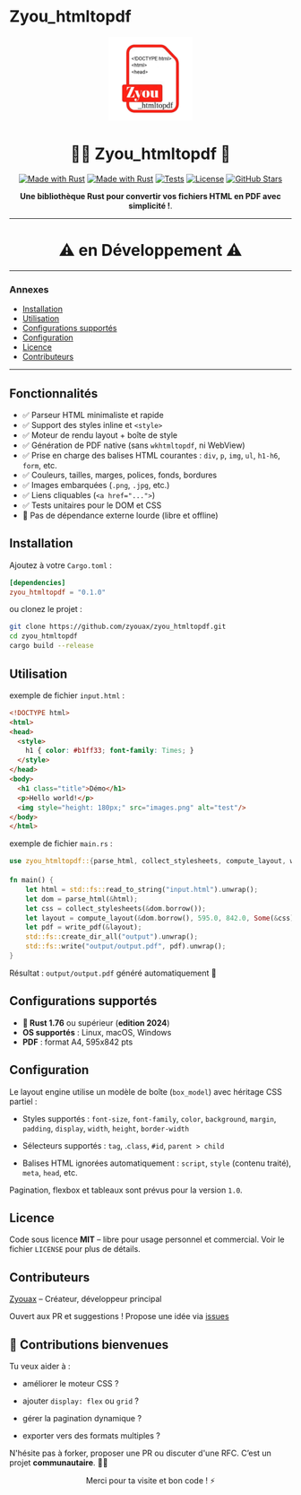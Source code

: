 # Zyou_htmltopdf

<p align="center">
  <img src=".github/Zyou_htmltopdf.png" height="150" alt="Zyou_htmltopdf Logo">
</p>

<h1 align="center">👨‍💻 Zyou_htmltopdf 📄</h1>

<p align="center">
  <a href="https://www.rust-lang.org/" title="Go to Rust homepage"><img src="https://img.shields.io/badge/Rust-1-blue?logo=rust&logoColor=white" alt="Made with Rust"></a>
  <a href="https://www.rust-lang.org/" title="Go to Rust homepage"><img src="https://img.shields.io/badge/Crate-Zyou_htmltopdf-green?logo=crate&logoColor=black" alt="Made with Rust"></a>
  <a href="https://github.com/zyouax/Zyou_htmltopdf/actions"><img src="https://img.shields.io/github/workflow/status/zyouax/Zyou_htmltopdf/CI?label=Tests&style=flat-square" alt="Tests"></a>
  <a href="https://github.com/zyouax/Zyou_htmltopdf/blob/main/LICENSE"><img src="https://img.shields.io/badge/License-MIT-blue?style=flat-square" alt="License"></a>
  <a href="https://github.com/zyouax/Zyou_htmltopdf"><img src="https://img.shields.io/github/stars/zyouax/Zyou_htmltopdf?style=flat-square" alt="GitHub Stars"></a>
</p>

<p align="center">
  <strong>Une bibliothèque Rust pour convertir vos fichiers HTML en PDF avec simplicité !</strong>.
</p>

---
<h1 align="center">⚠️ en Développement ⚠️</h1>

---

### Annexes

- [Installation](#installation)
- [Utilisation](#utilisation)
- [Configurations supportés](#configurations-supportés)
- [Configuration](#configuration)
- [Licence](#licence)
- [Contributeurs](#contributeurs)

---

## Fonctionnalités
- ✅ Parseur HTML minimaliste et rapide
- ✅ Support des styles inline et `<style>`
- ✅ Moteur de rendu layout + boîte de style
- ✅ Génération de PDF native (sans `wkhtmltopdf`, ni WebView)
- ✅ Prise en charge des balises HTML courantes : `div`, `p`, `img`, `ul`, `h1-h6`, `form`, etc.
- ✅ Couleurs, tailles, marges, polices, fonds, bordures
- ✅ Images embarquées (`.png`, `.jpg`, etc.)
- ✅ Liens cliquables (`<a href="...">`)
- ✅ Tests unitaires pour le DOM et CSS
- 🧱 Pas de dépendance externe lourde (libre et offline)

## Installation
Ajoutez à votre `Cargo.toml` :

```toml
[dependencies]
zyou_htmltopdf = "0.1.0"
```

ou clonez le projet :

```bash
git clone https://github.com/zyouax/zyou_htmltopdf.git
cd zyou_htmltopdf
cargo build --release
```

## Utilisation

exemple de fichier `input.html` :

```html
<!DOCTYPE html>
<html>
<head>
  <style>
    h1 { color: #b1ff33; font-family: Times; }
  </style>
</head>
<body>
  <h1 class="title">Démo</h1>
  <p>Hello world!</p>
  <img style="height: 180px;" src="images.png" alt="test"/>
</body>
</html>
```

exemple de fichier `main.rs` :

```rust
use zyou_htmltopdf::{parse_html, collect_stylesheets, compute_layout, write_pdf};

fn main() {
    let html = std::fs::read_to_string("input.html").unwrap();
    let dom = parse_html(&html);
    let css = collect_stylesheets(&dom.borrow());
    let layout = compute_layout(&dom.borrow(), 595.0, 842.0, Some(&css));
    let pdf = write_pdf(&layout);
    std::fs::create_dir_all("output").unwrap();
    std::fs::write("output/output.pdf", pdf).unwrap();
}
```

Résultat : `output/output.pdf` généré automatiquement 🎉

## Configurations supportés
- <b>🦀 Rust 1.76</b> ou supérieur (<b>edition 2024</b>)
- <b>OS supportés</b> : Linux, macOS, Windows
- <b>PDF</b> : format A4, 595x842 pts

## Configuration

Le layout engine utilise un modèle de boîte (`box_model`) avec héritage CSS partiel :

- Styles supportés : `font-size`, `font-family`, `color`, `background`, `margin`, `padding`, `display`, `width`, `height`, `border-width`

- Sélecteurs supportés : `tag`, .`class`, `#id`, `parent > child`

- Balises HTML ignorées automatiquement : `script`, `style` (contenu traité), `meta`, `head`, etc.

Pagination, flexbox et tableaux sont prévus pour la version `1.0`.

## Licence
Code sous licence <b>MIT</b> – libre pour usage personnel et commercial.
Voir le fichier `LICENSE` pour plus de détails.

## Contributeurs
[Zyouax](https://github.com/zyouax) – Créateur, développeur principal

Ouvert aux PR et suggestions ! Propose une idée via [issues](https://github.com/zyouax/zyou_htmltopdf/issues)

## 🤝 Contributions bienvenues

Tu veux aider à :

- améliorer le moteur CSS ?

- ajouter `display: flex` ou `grid` ?

- gérer la pagination dynamique ?

- exporter vers des formats multiples ?

N'hésite pas à forker, proposer une PR ou discuter d'une RFC.
C’est un projet <b>communautaire</b>. 🧠✨

<p align="center"> Merci pour ta visite et bon code ! ⚡ </p>